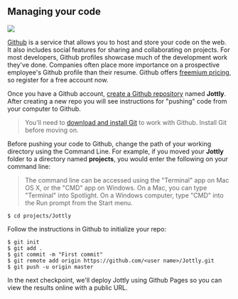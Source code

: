 ## Managing your code

![](https://bloc-books.s3.amazonaws.com/jottly/github.png)

[Github](http://github.com) is a service that allows you to host and store your code on the web. It also includes social features for sharing and collaborating on projects. For most developers, Github profiles showcase much of the development work they've done. Companies often place more importance on a prospective employee's Github profile than their resume. Github offers [freemium pricing](https://github.com/plans), so register for a free account now.

Once you have a Github account, [create a Github repository](https://help.github.com/articles/create-a-repo) named **Jottly**. After creating a new repo you will see instructions for "pushing" code from your computer to Github.

> You'll need to [download and install Git](http://git-scm.com/downloads) to work with Github. Install Git before moving on.

Before pushing your code to Github, change the path of your working directory using the Command Line. For example, if you moved your **Jottly** folder to a directory named **projects**, you would enter the following on your command line:

> The command line can be accessed using the "Terminal" app on Mac OS X, or the "CMD" app on Windows. On a Mac, you can type "Terminal" into Spotlight. On a Windows computer, type "CMD" into the Run prompt from the Start menu.

```bash(Terminal)
$ cd projects/Jottly
```

Follow the instructions in Github to initialize your repo:

```bash(Terminal)
$ git init
$ git add .
$ git commit -m "First commit"
$ git remote add origin https://github.com/<user name>/Jottly.git
$ git push -u origin master
```

In the next checkpoint, we'll deploy Jottly using Github Pages so you can view the results online with a public URL.
